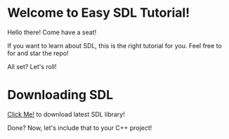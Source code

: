 # Welcome to Easy SDL Tutorial!

Hello there! Come have a seat! 

If you want to learn about SDL, this is the right tutorial for you. Feel free to for and star the repo!

All set? Let's roll!

# Downloading SDL

[Click Me!](https://github.com/libsdl-org/SDL/releases/latest) to download latest SDL library!

Done? Now, let's include that to your C++ project!